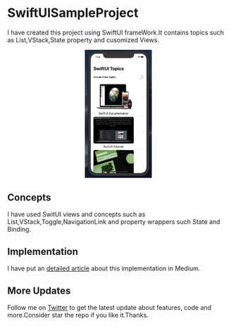 # SwiftUISampleProject
I have created this project using SwiftUI frameWork.It contains topics such as List,VStack,State property and cusomized Views.

<p align="center">
  <img src="https://github.com/shankarmadeshvaran/SwiftUISampleProject/blob/master/ListSwiftUI.gif" width="30%" height="30%"/>
</p>

## Concepts
I have used SwitUI views and concepts such as List,VStack,Toggle,NavigationLink and property wrappers such State and Binding.

## Implementation
I have put an [detailed article](https://medium.com/a-developer-in-making/how-to-work-with-swiftui-framework-in-swift-89deda4bfe3?source=friends_link&sk=8c29068337f587cdd5fcb5f1024d9500) about this implementation in Medium.

## More Updates
Follow me on [Twitter](https://twitter.com/Shankar__am) to get the latest update about features, code and more.Consider star the repo if you like it.Thanks.
